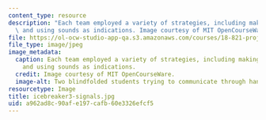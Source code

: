 ```yaml
---
content_type: resource
description: "Each team employed a variety of strategies, including making hand signals\
  \ and using sounds as indications. Image courtesy of MIT OpenCourseWare.\r\n"
file: https://ol-ocw-studio-app-qa.s3.amazonaws.com/courses/18-821-project-laboratory-in-mathematics-spring-2013/a962ad8c90afe197cafb60e3326efcf5_icebreaker3-signals.jpg
file_type: image/jpeg
image_metadata:
  caption: Each team employed a variety of strategies, including making hand signals
    and using sounds as indications.
  credit: Image courtesy of MIT OpenCourseWare.
  image-alt: Two blindfolded students trying to communicate through hand signals.
resourcetype: Image
title: icebreaker3-signals.jpg
uid: a962ad8c-90af-e197-cafb-60e3326efcf5
---
```

